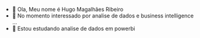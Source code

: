 - 👋 Ola, Meu nome é Hugo Magalhães Ribeiro
- 👀 No momento interessado por analise de dados e business intelligence ...
- 🌱 Estou estudando analise de dados em powerbi
